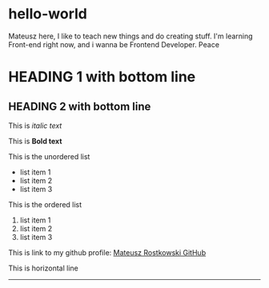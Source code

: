# hello-world

Mateusz here, I like to teach new things and do creating stuff. 
I'm learning Front-end right now, and i wanna be Frontend Developer.
Peace

# HEADING 1 with bottom line 
## HEADING 2 with bottom line

This is *italic text*

This is **Bold text**

This is the unordered list
- list item 1
- list item 2
- list item 3

This is the ordered list
1. list item 1
2. list item 2
3. list item 3

This is link to my github profile: [Mateusz Rostkowski GitHub](https://github.com/MateuszRostkowski "My github profile")

This is horizontal line 

-------------------------------------------------------------------------------

